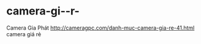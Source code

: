 camera-gi--r-
=============

Camera Gia Phát http://cameragpc.com/danh-muc-camera-gia-re-41.html camera giá rẻ

